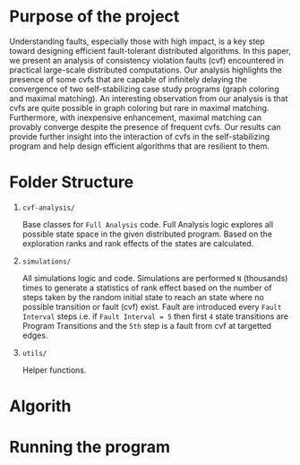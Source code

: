 # Purpose of the project

Understanding faults, especially those with high impact, is a key step toward designing efficient fault-tolerant distributed algorithms. In this paper, we present an analysis of consistency violation faults (cvf) encountered in practical large-scale distributed computations. Our analysis highlights the presence of some cvfs that are capable of infinitely delaying the convergence of two self-stabilizing case study programs (graph coloring and maximal matching). An interesting observation from our analysis is that cvfs are quite possible in graph coloring but rare in maximal matching. Furthermore, with inexpensive enhancement, maximal matching can provably converge despite the presence of frequent cvfs. Our results can provide further insight into the interaction of cvfs in the self-stabilizing program and help design efficient algorithms that are resilient to them.


# Folder Structure


1. `cvf-analysis/`

    Base classes for `Full Analysis` code. Full Analysis logic explores all possible state space in the given distributed program. Based on the exploration ranks and rank effects of the states are calculated.
    
    
    
1. `simulations/`

    All simulations logic and code. Simulations are performed `N` (thousands) times to generate a statistics of rank effect based on the number of steps taken by the random initial state to reach an state where no possible transition or fault (cvf) exist. Fault are introduced every `Fault Interval` steps i.e. if `Fault Interval = 5` then first `4` state transitions are Program Transitions and the `5th` step is a fault from cvf at targetted edges.
    
1. `utils/`

    Helper functions.

# Algorith

# Running the program
